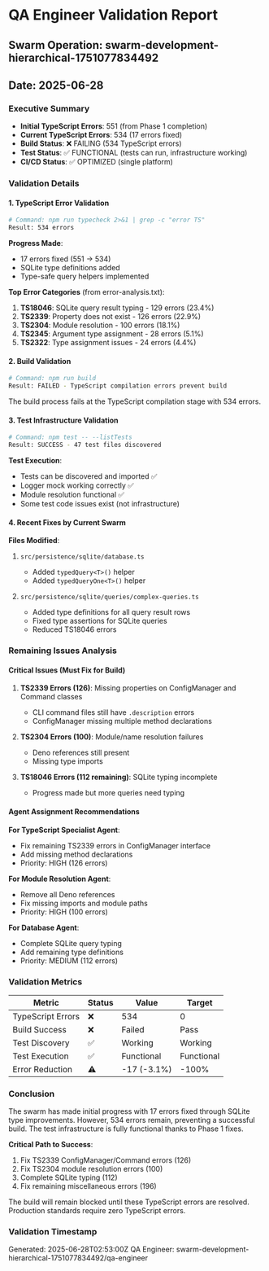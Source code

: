 # QA Engineer Validation Report
## Swarm Operation: swarm-development-hierarchical-1751077834492
## Date: 2025-06-28

### Executive Summary
- **Initial TypeScript Errors**: 551 (from Phase 1 completion)
- **Current TypeScript Errors**: 534 (17 errors fixed)
- **Build Status**: ❌ FAILING (534 TypeScript errors)
- **Test Status**: ✅ FUNCTIONAL (tests can run, infrastructure working)
- **CI/CD Status**: ✅ OPTIMIZED (single platform)

### Validation Details

#### 1. TypeScript Error Validation
```bash
# Command: npm run typecheck 2>&1 | grep -c "error TS"
Result: 534 errors
```

**Progress Made**:
- 17 errors fixed (551 → 534)
- SQLite type definitions added
- Type-safe query helpers implemented

**Top Error Categories** (from error-analysis.txt):
1. **TS18046**: SQLite query result typing - 129 errors (23.4%)
2. **TS2339**: Property does not exist - 126 errors (22.9%)
3. **TS2304**: Module resolution - 100 errors (18.1%)
4. **TS2345**: Argument type assignment - 28 errors (5.1%)
5. **TS2322**: Type assignment issues - 24 errors (4.4%)

#### 2. Build Validation
```bash
# Command: npm run build
Result: FAILED - TypeScript compilation errors prevent build
```

The build process fails at the TypeScript compilation stage with 534 errors.

#### 3. Test Infrastructure Validation
```bash
# Command: npm test -- --listTests
Result: SUCCESS - 47 test files discovered
```

**Test Execution**:
- Tests can be discovered and imported ✅
- Logger mock working correctly ✅
- Module resolution functional ✅
- Some test code issues exist (not infrastructure)

#### 4. Recent Fixes by Current Swarm

**Files Modified**:
1. `src/persistence/sqlite/database.ts`
   - Added `typedQuery<T>()` helper
   - Added `typedQueryOne<T>()` helper
   
2. `src/persistence/sqlite/queries/complex-queries.ts`
   - Added type definitions for all query result rows
   - Fixed type assertions for SQLite queries
   - Reduced TS18046 errors

### Remaining Issues Analysis

#### Critical Issues (Must Fix for Build)
1. **TS2339 Errors (126)**: Missing properties on ConfigManager and Command classes
   - CLI command files still have `.description` errors
   - ConfigManager missing multiple method declarations
   
2. **TS2304 Errors (100)**: Module/name resolution failures
   - Deno references still present
   - Missing type imports
   
3. **TS18046 Errors (112 remaining)**: SQLite typing incomplete
   - Progress made but more queries need typing

#### Agent Assignment Recommendations

**For TypeScript Specialist Agent**:
- Fix remaining TS2339 errors in ConfigManager interface
- Add missing method declarations
- Priority: HIGH (126 errors)

**For Module Resolution Agent**:
- Remove all Deno references
- Fix missing imports and module paths
- Priority: HIGH (100 errors)

**For Database Agent**:
- Complete SQLite query typing
- Add remaining type definitions
- Priority: MEDIUM (112 errors)

### Validation Metrics

| Metric | Status | Value | Target |
|--------|--------|-------|--------|
| TypeScript Errors | ❌ | 534 | 0 |
| Build Success | ❌ | Failed | Pass |
| Test Discovery | ✅ | Working | Working |
| Test Execution | ✅ | Functional | Functional |
| Error Reduction | ⚠️ | -17 (-3.1%) | -100% |

### Conclusion

The swarm has made initial progress with 17 errors fixed through SQLite type improvements. However, 534 errors remain, preventing a successful build. The test infrastructure is fully functional thanks to Phase 1 fixes.

**Critical Path to Success**:
1. Fix TS2339 ConfigManager/Command errors (126)
2. Fix TS2304 module resolution errors (100)
3. Complete SQLite typing (112)
4. Fix remaining miscellaneous errors (196)

The build will remain blocked until these TypeScript errors are resolved. Production standards require zero TypeScript errors.

### Validation Timestamp
Generated: 2025-06-28T02:53:00Z
QA Engineer: swarm-development-hierarchical-1751077834492/qa-engineer